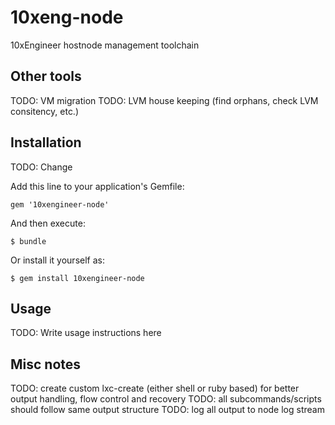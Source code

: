 # 10xeng-node

10xEngineer hostnode management toolchain

## Other tools

TODO: VM migration
TODO: LVM house keeping (find orphans, check LVM consitency, etc.)

## Installation

TODO: Change

Add this line to your application's Gemfile:

    gem '10xengineer-node'

And then execute:

    $ bundle

Or install it yourself as:

    $ gem install 10xengineer-node

## Usage

TODO: Write usage instructions here

## Misc notes

TODO: create custom lxc-create (either shell or ruby based) for better output handling, flow control and recovery
TODO: all subcommands/scripts should follow same output structure
TODO: log all output to node log stream

